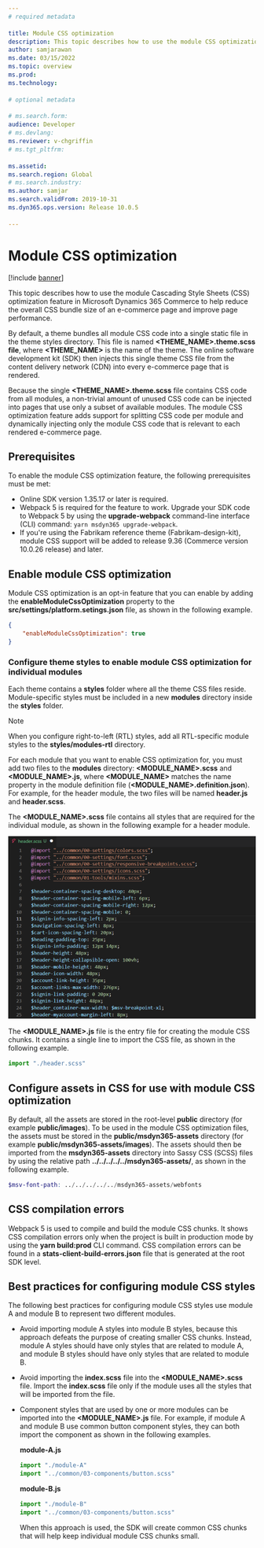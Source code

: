 ```yaml
---
# required metadata

title: Module CSS optimization
description: This topic describes how to use the module CSS optimization feature in Microsoft Dynamics 365 Commerce to help reduce the overall CSS bundle size of an e-commerce page and improve page performance.
author: samjarawan
ms.date: 03/15/2022
ms.topic: overview
ms.prod: 
ms.technology: 

# optional metadata

# ms.search.form: 
audience: Developer
# ms.devlang: 
ms.reviewer: v-chgriffin
# ms.tgt_pltfrm: 

ms.assetid: 
ms.search.region: Global
# ms.search.industry: 
ms.author: samjar
ms.search.validFrom: 2019-10-31
ms.dyn365.ops.version: Release 10.0.5

---
```

# Module CSS optimization

[!include [banner](../includes/banner.md)]

This topic describes how to use the module Cascading Style Sheets (CSS) optimization feature in Microsoft Dynamics 365 Commerce to help reduce the overall CSS bundle size of an e-commerce page and improve page performance.

By default, a theme bundles all module CSS code into a single static file in the theme styles directory. This file is named **\<THEME\_NAME\>.theme.scss file**, where **\<THEME\_NAME\>** is the name of the theme. The online software development kit (SDK) then injects this single theme CSS file from the content delivery network (CDN) into every e-commerce page that is rendered.

Because the single **\<THEME\_NAME\>.theme.scss** file contains CSS code from all modules, a non-trivial amount of unused CSS code can be injected into pages that use only a subset of available modules. The module CSS optimization feature adds support for splitting CSS code per module and dynamically injecting only the module CSS code that is relevant to each rendered e-commerce page.

## Prerequisites

To enable the module CSS optimization feature, the following prerequisites must be met:

- Online SDK version 1.35.17 or later is required.
- Webpack 5 is required for the feature to work. Upgrade your SDK code to Webpack 5 by using the **upgrade-webpack** command-line interface (CLI) command: `yarn msdyn365 upgrade-webpack`.
- If you're using the Fabrikam reference theme (Fabrikam-design-kit), module CSS support will be added to release 9.36 (Commerce version 10.0.26 release) and later.

## Enable module CSS optimization

Module CSS optimization is an opt-in feature that you can enable by adding the **enableModuleCssOptimization** property to the **src/settings/platform.setings.json** file, as shown in the following example.

```json
{
    "enableModuleCssOptimization": true
}
```

### Configure theme styles to enable module CSS optimization for individual modules

Each theme contains a **styles** folder where all the theme CSS files reside. Module-specific styles must be included in a new **modules** directory inside the **styles** folder.

> [!NOTE]
> When you configure right-to-left (RTL) styles, add all RTL-specific module styles to the **styles/modules-rtl** directory.

For each module that you want to enable CSS optimization for, you must add two files to the **modules** directory: **\<MODULE\_NAME\>.scss** and **\<MODULE\_NAME\>.js**, where **\<MODULE\_NAME\>** matches the name property in the module definition file (**\<MODULE\_NAME\>.definition.json**). For example, for the header module, the two files will be named **header.js** and **header.scss**.

The **\<MODULE\_NAME\>.scss** file contains all styles that are required for the individual module, as shown in the following example for a header module.

![Example of a header.scss file.](media/css-optimization-3.png)

The **\<MODULE\_NAME\>.js** file is the entry file for creating the module CSS chunks. It contains a single line to import the CSS file, as shown in the following example.

```javascript
import "./header.scss"
```

## Configure assets in CSS for use with module CSS optimization

By default, all the assets are stored in the root-level **public** directory (for example **public/images**). To be used in the module CSS optimization files, the assets must be stored in the **public/msdyn365-assets** directory (for example **public/msdyn365-assets/images**). The assets should then be imported from the **msdyn365-assets** directory into Sassy CSS (SCSS) files by using the relative path **../../../../../msdyn365-assets/**, as shown in the following example.

```SCSS
$msv-font-path: ../../../../../msdyn365-assets/webfonts
```

## CSS compilation errors

Webpack 5 is used to compile and build the module CSS chunks. It shows CSS compilation errors only when the project is built in production mode by using the **yarn build:prod** CLI command. CSS compilation errors can be found in a **stats-client-build-errors.json** file that is generated at the root SDK level.

## Best practices for configuring module CSS styles

The following best practices for configuring module CSS styles use module A and module B to represent two different modules.

- Avoid importing module A styles into module B styles, because this approach defeats the purpose of creating smaller CSS chunks. Instead, module A styles should have only styles that are related to module A, and module B styles should have only styles that are related to module B.
- Avoid importing the **index.scss** file into the **\<MODULE\_NAME\>.scss** file. Import the **index.scss** file only if the module uses all the styles that will be imported from the file.
- Component styles that are used by one or more modules can be imported into the **\<MODULE\_NAME\>.js** file. For example, if module A and module B use common button component styles, they can both import the component as shown in the following examples.

    **module-A.js**

    ```js
    import "./module-A"
    import "../common/03-components/button.scss"
    ```

    **module-B.js**

    ```js
    import "./module-B"
    import "../common/03-components/button.scss"
    ``` 

    When this approach is used, the SDK will create common CSS chunks that will help keep individual module CSS chunks small.
